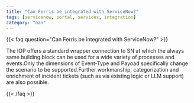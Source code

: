 ```yaml
---
title: "Can Ferris be integrated with ServiceNow?"
tags: [servicenow, portal, services, integration]
category: "nan"
---
```


<!-- QUESTION -->

{{< faq question="Can Ferris be integrated with ServiceNow?" >}}

<!-- ANSWER -->

The IOP offers a standard wrapper connection to SN at which the always same building block can be used for a wide variety of processes and events.Only the dimensions of Event-Type and Payoad specifically change the scenario to be supported.Further workmanship, categorization and enrichment of incident tickets (such as via existing logic or LLM support) are also possible.

{{< /faq >}}
